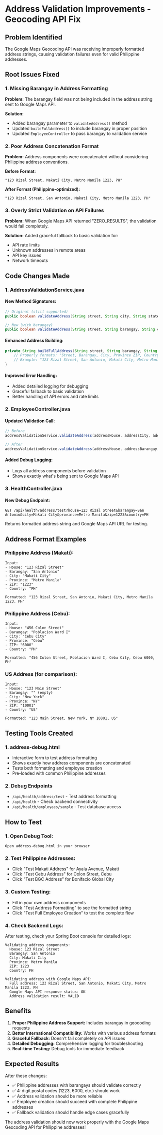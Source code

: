 # Address Validation Improvements - Geocoding API Fix

## Problem Identified

The Google Maps Geocoding API was receiving improperly formatted address strings, causing validation failures even for valid Philippine addresses.

## Root Issues Fixed

### 1. Missing Barangay in Address Formatting

**Problem:** The barangay field was not being included in the address string sent to Google Maps API.

**Solution:**

- Added barangay parameter to `validateAddress()` method
- Updated `buildFullAddress()` to include barangay in proper position
- Updated `EmployeeController` to pass barangay to validation service

### 2. Poor Address Concatenation Format

**Problem:** Address components were concatenated without considering Philippine address conventions.

**Before Format:**

```
"123 Rizal Street, Makati City, Metro Manila 1223, PH"
```

**After Format (Philippine-optimized):**

```
"123 Rizal Street, San Antonio, Makati City, Metro Manila 1223, PH"
```

### 3. Overly Strict Validation on API Failures

**Problem:** When Google Maps API returned "ZERO_RESULTS", the validation would fail completely.

**Solution:** Added graceful fallback to basic validation for:

- API rate limits
- Unknown addresses in remote areas
- API key issues
- Network timeouts

## Code Changes Made

### 1. AddressValidationService.java

#### New Method Signatures:

```java
// Original (still supported)
public boolean validateAddress(String street, String city, String state, String zipCode, String country)

// New (with barangay)
public boolean validateAddress(String street, String barangay, String city, String state, String zipCode, String country)
```

#### Enhanced Address Building:

```java
private String buildFullAddress(String street, String barangay, String city, String state, String zipCode, String country) {
    // Properly formats: "Street, Barangay, City, Province ZIP, Country"
    // Example: "123 Rizal Street, San Antonio, Makati City, Metro Manila 1223, PH"
}
```

#### Improved Error Handling:

- Added detailed logging for debugging
- Graceful fallback to basic validation
- Better handling of API errors and rate limits

### 2. EmployeeController.java

#### Updated Validation Call:

```java
// Before
addressValidationService.validateAddress(addressHouse, addressCity, addressProvince, addressZip, addressCountry)

// After
addressValidationService.validateAddress(addressHouse, addressBarangay, addressCity, addressProvince, addressZip, addressCountry)
```

#### Added Debug Logging:

- Logs all address components before validation
- Shows exactly what's being sent to Google Maps API

### 3. HealthController.java

#### New Debug Endpoint:

```
GET /api/health/address/test?house=123 Rizal Street&barangay=San Antonio&city=Makati City&province=Metro Manila&zip=1223&country=PH
```

Returns formatted address string and Google Maps API URL for testing.

## Address Format Examples

### Philippine Address (Makati):

```
Input:
- House: "123 Rizal Street"
- Barangay: "San Antonio"
- City: "Makati City"
- Province: "Metro Manila"
- ZIP: "1223"
- Country: "PH"

Formatted: "123 Rizal Street, San Antonio, Makati City, Metro Manila 1223, PH"
```

### Philippine Address (Cebu):

```
Input:
- House: "456 Colon Street"
- Barangay: "Poblacion Ward I"
- City: "Cebu City"
- Province: "Cebu"
- ZIP: "6000"
- Country: "PH"

Formatted: "456 Colon Street, Poblacion Ward I, Cebu City, Cebu 6000, PH"
```

### US Address (for comparison):

```
Input:
- House: "123 Main Street"
- Barangay: "" (empty)
- City: "New York"
- Province: "NY"
- ZIP: "10001"
- Country: "US"

Formatted: "123 Main Street, New York, NY 10001, US"
```

## Testing Tools Created

### 1. address-debug.html

- Interactive form to test address formatting
- Shows exactly how address components are concatenated
- Tests both formatting and employee creation
- Pre-loaded with common Philippine addresses

### 2. Debug Endpoints

- `/api/health/address/test` - Test address formatting
- `/api/health` - Check backend connectivity
- `/api/health/employees/sample` - Test database access

## How to Test

### 1. Open Debug Tool:

```
Open address-debug.html in your browser
```

### 2. Test Philippine Addresses:

- Click "Test Makati Address" for Ayala Avenue, Makati
- Click "Test Cebu Address" for Colon Street, Cebu
- Click "Test BGC Address" for Bonifacio Global City

### 3. Custom Testing:

- Fill in your own address components
- Click "Test Address Formatting" to see the formatted string
- Click "Test Full Employee Creation" to test the complete flow

### 4. Check Backend Logs:

After testing, check your Spring Boot console for detailed logs:

```
Validating address components:
  House: 123 Rizal Street
  Barangay: San Antonio
  City: Makati City
  Province: Metro Manila
  ZIP: 1223
  Country: PH

Validating address with Google Maps API:
  Full address: 123 Rizal Street, San Antonio, Makati City, Metro Manila 1223, PH
  Google Maps API response status: OK
  Address validation result: VALID
```

## Benefits

1. **Proper Philippine Address Support:** Includes barangay in geocoding requests
2. **Better International Compatibility:** Works with various address formats
3. **Graceful Fallback:** Doesn't fail completely on API issues
4. **Detailed Debugging:** Comprehensive logging for troubleshooting
5. **Real-time Testing:** Debug tools for immediate feedback

## Expected Results

After these changes:

- ✅ Philippine addresses with barangays should validate correctly
- ✅ 4-digit postal codes (1223, 6000, etc.) should work
- ✅ Address validation should be more reliable
- ✅ Employee creation should succeed with complete Philippine addresses
- ✅ Fallback validation should handle edge cases gracefully

The address validation should now work properly with the Google Maps Geocoding API for Philippine addresses!
